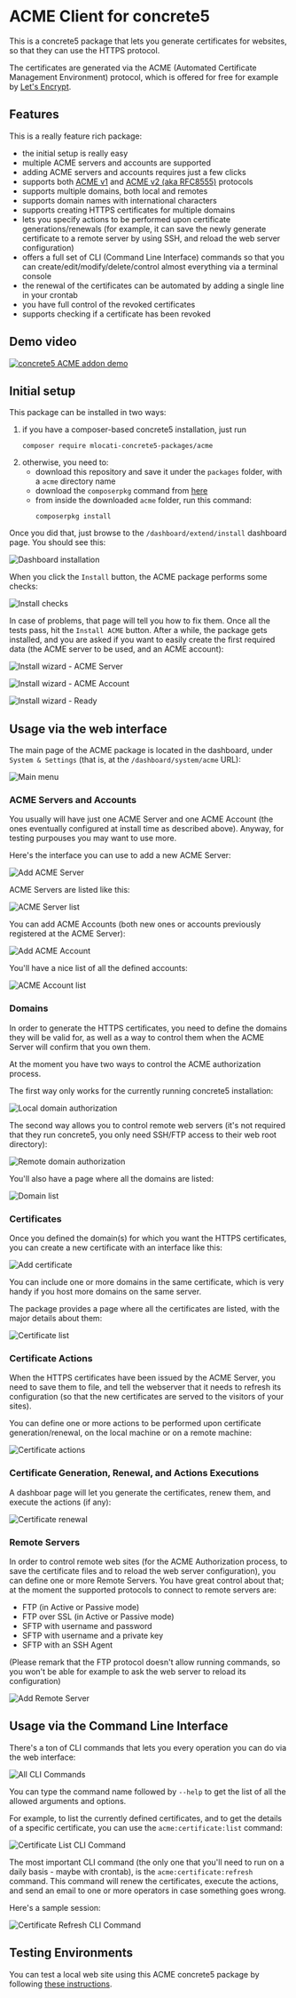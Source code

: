 # ACME Client for concrete5

This is a concrete5 package that lets you generate certificates for websites, so that they can use the HTTPS protocol.

The certificates are generated via the ACME (Automated Certificate Management Environment) protocol, which is offered for free for example by [Let's Encrypt](https://letsencrypt.org/).


## Features

This is a really feature rich package:

- the initial setup is really easy
- multiple ACME servers and accounts are supported
- adding ACME servers and accounts requires just a few clicks
- supports both [ACME v1](https://tools.ietf.org/html/draft-ietf-acme-acme-01) and [ACME v2 (aka RFC8555)](https://tools.ietf.org/html/rfc8555) protocols
- supports multiple domains, both local and remotes
- supports domain names with international characters
- supports creating HTTPS certificates for multiple domains
- lets you specify actions to be performed upon certificate generations/renewals (for example, it can save the newly generate certificate to a remote server by using SSH, and reload the web server configuration)
- offers a full set of CLI (Command Line Interface) commands so that you can create/edit/modify/delete/control almost everything via a terminal console
- the renewal of the certificates can be automated by adding a single line in your crontab
- you have full control of the revoked certificates
- supports checking if a certificate has been revoked


## Demo video

[![concrete5 ACME addon demo](https://img.youtube.com/vi/luWkxDvSxdc/mqdefault.jpg)](https://www.youtube.com/watch?v=luWkxDvSxdc)


## Initial setup

This package can be installed in two ways:

1. if you have a composer-based concrete5 installation, just run
   ```
   composer require mlocati-concrete5-packages/acme
   ```
2. otherwise, you need to:
    - download this repository and save it under the `packages` folder, with a `acme` directory name
    - download the `composerpkg` command from [here](https://github.com/concrete5/cli)
    - from inside the downloaded `acme` folder, run this command:
         ```
         composerpkg install
         ```

Once you did that, just browse to the `/dashboard/extend/install` dashboard page.
You should see this:

![Dashboard installation](https://raw.githubusercontent.com/concrete5-community/acme/assets/images/dashboard/install-dashboard.png)

When you click the `Install` button, the ACME package performs some checks:

![Install checks](https://raw.githubusercontent.com/concrete5-community/acme/assets/images/dashboard/install-checks.png)

In case of problems, that page will tell you how to fix them.
Once all the tests pass, hit the `Install ACME` button.
After a while, the package gets installed, and you are asked if you want to easily create the first required data (the ACME server to be used, and an ACME account):

![Install wizard - ACME Server](https://raw.githubusercontent.com/concrete5-community/acme/assets/images/dashboard/install-wizard-server.png)

![Install wizard - ACME Account](https://raw.githubusercontent.com/concrete5-community/acme/assets/images/dashboard/install-wizard-account.png)

![Install wizard - Ready](https://raw.githubusercontent.com/concrete5-community/acme/assets/images/dashboard/install-wizard-done.png)


## Usage via the web interface

The main page of the ACME package is located in the dashboard, under `System & Settings` (that is, at the `/dashboard/system/acme` URL):


![Main menu](https://raw.githubusercontent.com/concrete5-community/acme/assets/images/dashboard/main-menu.png)


### ACME Servers and Accounts

You usually will have just one ACME Server and one ACME Account (the ones eventually configured at install time as described above).
Anyway, for testing purpouses you may want to use more.

Here's the interface you can use to add a new ACME Server:

![Add ACME Server](https://raw.githubusercontent.com/concrete5-community/acme/assets/images/dashboard/server-add.png)

ACME Servers are listed like this:

![ACME Server list](https://raw.githubusercontent.com/concrete5-community/acme/assets/images/dashboard/server-list.png)

You can add ACME Accounts (both new ones or accounts previously registered at the ACME Server):

![Add ACME Account](https://raw.githubusercontent.com/concrete5-community/acme/assets/images/dashboard/accunt-add.png)

You'll have a nice list of all the defined accounts:

![ACME Account list](https://raw.githubusercontent.com/concrete5-community/acme/assets/images/dashboard/account-list.png)


### Domains

In order to generate the HTTPS certificates, you need to define the domains they will be valid for, as well as a way to control them when the ACME Server will confirm that you own them.

At the moment you have two ways to control the ACME authorization process.

The first way only works for the currently running concrete5 installation:

![Local domain authorization](https://raw.githubusercontent.com/concrete5-community/acme/assets/images/dashboard/domain-add-http-intercept.png)

The second way allows you to control remote web servers (it's not required that they run concrete5, you only need SSH/FTP access to their web root directory):

![Remote domain authorization](https://raw.githubusercontent.com/concrete5-community/acme/assets/images/dashboard/domain-add-http-remote.png)

You'll also have a page where all the domains are listed:

![Domain list](https://raw.githubusercontent.com/concrete5-community/acme/assets/images/dashboard/domain-list.png)


### Certificates

Once you defined the domain(s) for which you want the HTTPS certificates, you can create a new certificate with an interface like this:

![Add certificate](https://raw.githubusercontent.com/concrete5-community/acme/assets/images/dashboard/certificate-add.png)

You can include one or more domains in the same certificate, which is very handy if you host more domains on the same server.

The package provides a page where all the certificates are listed, with the major details about them:

![Certificate list](https://raw.githubusercontent.com/concrete5-community/acme/assets/images/dashboard/certificate-list.png)


### Certificate Actions

When the HTTPS certificates have been issued by the ACME Server, you need to save them to file, and tell the webserver that it needs to refresh its configuration (so that the new certificates are served to the visitors of your sites).

You can define one or more actions to be performed upon certificate generation/renewal, on the local machine or on a remote machine:

![Certificate actions](https://raw.githubusercontent.com/concrete5-community/acme/assets/images/dashboard/certificate-actions.png)


### Certificate Generation, Renewal, and Actions Executions

A dashboar page will let you generate the certificates, renew them, and execute the actions (if any):

![Certificate renewal](https://raw.githubusercontent.com/concrete5-community/acme/assets/images/dashboard/certificate-renewal.png)


### Remote Servers

In order to control remote web sites (for the ACME Authorization process, to save the certificate files and to reload the web server configuration), you can define one or more Remote Servers.
You have great control about that; at the moment the supported protocols to connect to remote servers are:
- FTP (in Active or Passive mode)
- FTP over SSL (in Active or Passive mode)
- SFTP with username and password
- SFTP with username and a private key
- SFTP with an SSH Agent

(Please remark that the FTP protocol doesn't allow running commands, so you won't be able for example to ask the web server to reload its configuration)

![Add Remote Server](https://raw.githubusercontent.com/concrete5-community/acme/assets/images/dashboard/remote-server-add.png)


## Usage via the Command Line Interface

There's a ton of CLI commands that lets you every operation you can do via the web interface:

![All CLI Commands](https://raw.githubusercontent.com/concrete5-community/acme/assets/images/cli/all.png)

You can type the command name followed by `--help` to get the list of all the allowed arguments and options.

For example, to list the currently defined certificates, and to get the details of a specific certificate, you can use the `acme:certificate:list` command:

![Certificate List CLI Command](https://raw.githubusercontent.com/concrete5-community/acme/assets/images/cli/certificate-list-and-details.png)

The most important CLI command (the only one that you'll need to run on a daily basis - maybe with crontab), is the `acme:certificate:refresh` command.
This command will renew the certificates, execute the actions, and send an email to one or more operators in case something goes wrong.

Here's a sample session:

![Certificate Refresh CLI Command](https://raw.githubusercontent.com/concrete5-community/acme/assets/images/cli/certificate-refresh.png)


## Testing Environments

You can test a local web site using this ACME concrete5 package by following [these instructions](https://github.com/concrete5-community/acme/wiki/Configuring-a-test-environment).
